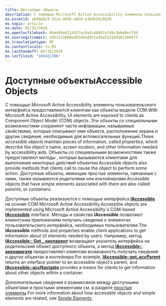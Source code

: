 ```yaml
---
title: Доступные объекты
description: С помощью Microsoft Active Accessibility элементы пользовательского интерфейса предоставляются клиентам как объекты модели COM.
ms.assetid: ab5669c3-33ce-4d56-a028-e36db25c0b28
ms.topic: article
ms.date: 05/31/2018
ms.openlocfilehash: 0ba496e011d42fac9a3c4b047a7d8c3b9e0ecf84
ms.sourcegitcommit: 2d531328b6ed82d4ad971a45a5131b430c5866f7
ms.translationtype: MT
ms.contentlocale: ru-RU
ms.lasthandoff: 09/16/2019
ms.locfileid: "104411366"
---
```

# <a name="accessible-objects"></a><span data-ttu-id="fe969-103">Доступные объекты</span><span class="sxs-lookup"><span data-stu-id="fe969-103">Accessible Objects</span></span>

<span data-ttu-id="fe969-104">С помощью Microsoft Active Accessibility элементы пользовательского интерфейса предоставляются клиентам как объекты модели COM.</span><span class="sxs-lookup"><span data-stu-id="fe969-104">With Microsoft Active Accessibility, UI elements are exposed to clients as Component Object Model (COM) objects.</span></span> <span data-ttu-id="fe969-105">Эти *объекты со специальными возможностями* сохраняют части информации, называемые *свойствами*, которые описывают имя объекта, расположение экрана и другие сведения, необходимые для вспомогательных функций.</span><span class="sxs-lookup"><span data-stu-id="fe969-105">These *accessible objects* maintain pieces of information, called *properties*, which describe the object's name, screen location, and other information needed by accessibility aids.</span></span> <span data-ttu-id="fe969-106">Объекты со специальными возможностями также предоставляют *методы* , которые вызываются клиентами для выполнения некоторых действий объектом.</span><span class="sxs-lookup"><span data-stu-id="fe969-106">Accessible objects also provide *methods* that clients call to cause the object to perform some action.</span></span> <span data-ttu-id="fe969-107">Доступные объекты, имеющие простые элементы, связанные с ними, также называются *родителями* или *контейнерами*.</span><span class="sxs-lookup"><span data-stu-id="fe969-107">Accessible objects that have simple elements associated with them are also called *parents*, or *containers*.</span></span>

<span data-ttu-id="fe969-108">Доступные объекты реализуются с помощью интерфейса [**IAccessible**](/windows/desktop/api/oleacc/nn-oleacc-iaccessible) на основе COM Microsoft Active Accessibility.</span><span class="sxs-lookup"><span data-stu-id="fe969-108">Accessible objects are implemented using Microsoft Active Accessibility's COM-based [**IAccessible**](/windows/desktop/api/oleacc/nn-oleacc-iaccessible) interface.</span></span> <span data-ttu-id="fe969-109">Методы и свойства **IAccessible** позволяют клиентским приложениям получать сведения о элементах пользовательского интерфейса, необходимых пользователям.</span><span class="sxs-lookup"><span data-stu-id="fe969-109">The **IAccessible** methods and properties enable client applications to get information about UI elements needed by users.</span></span> <span data-ttu-id="fe969-110">Например, метод [**IAccessible:: Get \_ аккпарент**](/windows/desktop/api/Oleacc/nf-oleacc-iaccessible-get_accparent) возвращает указатель интерфейса на родительский объект доступного объекта, а метод [**IAccessible:: аккнавигате**](/windows/desktop/api/Oleacc/nf-oleacc-iaccessible-accnavigate) предоставляет клиентам возможность получать сведения о других объектах в контейнере.</span><span class="sxs-lookup"><span data-stu-id="fe969-110">For example, [**IAccessible::get\_accParent**](/windows/desktop/api/Oleacc/nf-oleacc-iaccessible-get_accparent) returns an interface pointer to an accessible object's parent, and [**IAccessible::accNavigate**](/windows/desktop/api/Oleacc/nf-oleacc-iaccessible-accnavigate) provides a means for clients to get information about other objects within a container.</span></span>

<span data-ttu-id="fe969-111">Дополнительные сведения о взаимосвязи между доступными объектами и простыми элементами см. в разделе [простые элементы](simple-elements.md).</span><span class="sxs-lookup"><span data-stu-id="fe969-111">For more information about how accessible objects and simple elements are related, see [Simple Elements](simple-elements.md).</span></span>

 

 




